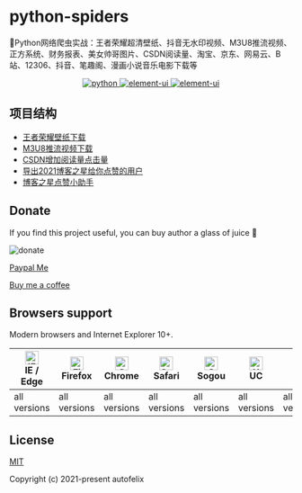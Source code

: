 # python-spiders
🌈Python网络爬虫实战：王者荣耀超清壁纸、抖音无水印视频、M3U8推流视频、正方系统、财务报表、美女帅哥图片、CSDN阅读量、淘宝、京东、网易云、B站、12306、抖音、笔趣阁、漫画小说音乐电影下载等

<p align="center">
  <a href="https://github.com/vuejs/vue">
    <img src="https://img.shields.io/badge/python->=3.0-ff69b4.svg" alt="python">
  </a>
  <a href="https://github.com/ElemeFE/element">
    <img src="https://img.shields.io/badge/visual studio code-支持-6bb59a.svg" alt="element-ui">
  </a>
  <a href="https://github.com/ElemeFE/element">
    <img src="https://img.shields.io/badge/pycharm-支持-brightgreen.svg" alt="element-ui">
  </a>
</p>

## 项目结构
- [王者荣耀壁纸下载](https://github.com/autofelix/python-spiders/blob/main/wangzhe_wallpaper/main.py)
- [M3U8推流视频下载](https://github.com/autofelix/python-spiders/blob/main/m3u8/main.py)
- [CSDN增加阅读量点击量](https://github.com/autofelix/python-spiders/blob/main/csdn/blog-click-read-num.py)
- [导出2021博客之星给你点赞的用户](https://github.com/autofelix/python-spiders/blob/main/csdn/blog-star-user.py)
- [博客之星点赞小助手](https://github.com/autofelix/python-spiders/blob/main/csdn/blog-star-like.py)

## Donate

If you find this project useful, you can buy author a glass of juice :tropical_drink:

![donate](https://autofelix.github.io/autofelix/assets/imgs/sponsor.png)

[Paypal Me](https://www.paypal.me/autofelix)

[Buy me a coffee](https://www.buymeacoffee.com/autofelix)

## Browsers support

Modern browsers and Internet Explorer 10+.

| [<img src="https://autofelix.github.io/autofelix/assets/icons/ie.svg" alt="IE / Edge" width="24px" height="24px" />](https://godban.github.io/browsers-support-badges/)</br>IE / Edge | [<img src="https://autofelix.github.io/autofelix/assets/icons/firefox.svg" alt="Firefox" width="24px" height="24px" />](https://godban.github.io/browsers-support-badges/)</br>Firefox | [<img src="https://autofelix.github.io/autofelix/assets/icons/chrome.svg" alt="Chrome" width="24px" height="24px" />](https://godban.github.io/browsers-support-badges/)</br>Chrome | [<img src="https://autofelix.github.io/autofelix/assets/icons/safari.svg" alt="Safari" width="24px" height="24px" />](https://godban.github.io/browsers-support-badges/)</br>Safari | [<img src="https://autofelix.github.io/autofelix/assets/icons/sogou.svg" alt="Sogou" width="24px" height="24px" />](https://godban.github.io/browsers-support-badges/)</br>Sogou | [<img src="https://autofelix.github.io/autofelix/assets/icons/uc.svg" alt="UC" width="24px" height="24px" />](https://godban.github.io/browsers-support-badges/)</br>UC | [<img src="https://autofelix.github.io/autofelix/assets/icons/360.svg" alt="360" width="24px" height="24px" />](https://godban.github.io/browsers-support-badges/)</br>360 |
| --------- | --------- | --------- | --------- | --------- | --------- | --------- |
| all versions | all versions | all versions | all versions | all versions | all versions | all versions |

## License

[MIT](https://github.com/autofelix/python-spiders/blob/main/LICENSE)

Copyright (c) 2021-present autofelix
